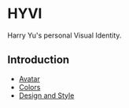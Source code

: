 # HYVI

Harry Yu's personal Visual Identity.

## Introduction

* [Avatar](./Avatar)
* [Colors](./Colors)
* [Design and Style](./Design)